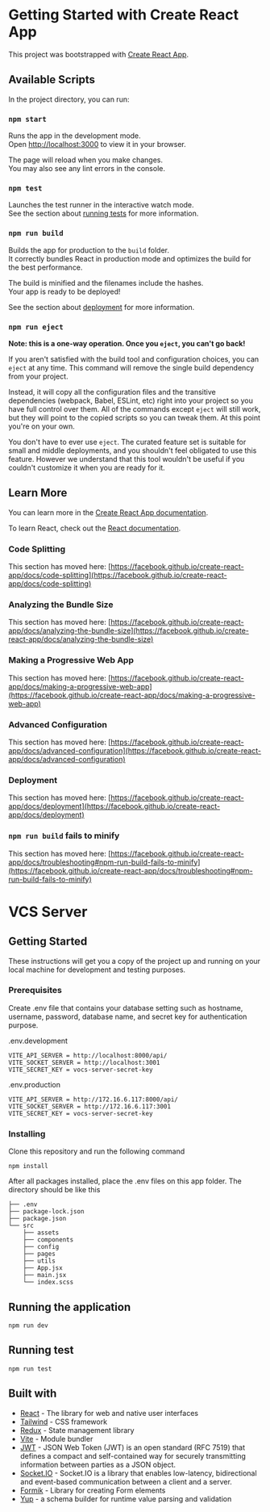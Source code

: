 # Getting Started with Create React App

This project was bootstrapped with [Create React App](https://github.com/facebook/create-react-app).

## Available Scripts

In the project directory, you can run:

### `npm start`

Runs the app in the development mode.\
Open [http://localhost:3000](http://localhost:3000) to view it in your browser.

The page will reload when you make changes.\
You may also see any lint errors in the console.

### `npm test`

Launches the test runner in the interactive watch mode.\
See the section about [running tests](https://facebook.github.io/create-react-app/docs/running-tests) for more information.

### `npm run build`

Builds the app for production to the `build` folder.\
It correctly bundles React in production mode and optimizes the build for the best performance.

The build is minified and the filenames include the hashes.\
Your app is ready to be deployed!

See the section about [deployment](https://facebook.github.io/create-react-app/docs/deployment) for more information.

### `npm run eject`

**Note: this is a one-way operation. Once you `eject`, you can't go back!**

If you aren't satisfied with the build tool and configuration choices, you can `eject` at any time. This command will remove the single build dependency from your project.

Instead, it will copy all the configuration files and the transitive dependencies (webpack, Babel, ESLint, etc) right into your project so you have full control over them. All of the commands except `eject` will still work, but they will point to the copied scripts so you can tweak them. At this point you're on your own.

You don't have to ever use `eject`. The curated feature set is suitable for small and middle deployments, and you shouldn't feel obligated to use this feature. However we understand that this tool wouldn't be useful if you couldn't customize it when you are ready for it.

## Learn More

You can learn more in the [Create React App documentation](https://facebook.github.io/create-react-app/docs/getting-started).

To learn React, check out the [React documentation](https://reactjs.org/).

### Code Splitting

This section has moved here: [https://facebook.github.io/create-react-app/docs/code-splitting](https://facebook.github.io/create-react-app/docs/code-splitting)

### Analyzing the Bundle Size

This section has moved here: [https://facebook.github.io/create-react-app/docs/analyzing-the-bundle-size](https://facebook.github.io/create-react-app/docs/analyzing-the-bundle-size)

### Making a Progressive Web App

This section has moved here: [https://facebook.github.io/create-react-app/docs/making-a-progressive-web-app](https://facebook.github.io/create-react-app/docs/making-a-progressive-web-app)

### Advanced Configuration

This section has moved here: [https://facebook.github.io/create-react-app/docs/advanced-configuration](https://facebook.github.io/create-react-app/docs/advanced-configuration)

### Deployment

This section has moved here: [https://facebook.github.io/create-react-app/docs/deployment](https://facebook.github.io/create-react-app/docs/deployment)

### `npm run build` fails to minify

This section has moved here: [https://facebook.github.io/create-react-app/docs/troubleshooting#npm-run-build-fails-to-minify](https://facebook.github.io/create-react-app/docs/troubleshooting#npm-run-build-fails-to-minify)


# VCS Server

## Getting Started

These instructions will get you a copy of the project up and running on your local machine for development and testing purposes.

### Prerequisites

Create .env file that contains your database setting such as hostname, username, password, database name, and secret key for authentication purpose.

.env.development

```
VITE_API_SERVER = http://localhost:8000/api/
VITE_SOCKET_SERVER = http://localhost:3001
VITE_SECRET_KEY = vocs-server-secret-key
```

.env.production

```
VITE_API_SERVER = http://172.16.6.117:8000/api/
VITE_SOCKET_SERVER = http://172.16.6.117:3001
VITE_SECRET_KEY = vocs-server-secret-key
```

### Installing

Clone this repository and run the following command

```
npm install
```

After all packages installed, place the .env files on this app folder. The directory should be like this

```
├── .env
├── package-lock.json
├── package.json
└── src
    ├── assets
    ├── components
    ├── config
    ├── pages
    ├── utils
    ├── App.jsx
    ├── main.jsx
    └── index.scss
```

## Running the application

```
npm run dev
```

## Running test

```
npm run test
```

## Built with

- [React](https://react.dev/) - The library for web and native user interfaces
- [Tailwind](https://tailwindcss.com/) - CSS framework
- [Redux](https://redux.js.org/) - State management library
- [Vite](https://vitejs.dev/) - Module bundler
- [JWT](https://jwt.io/) - JSON Web Token (JWT) is an open standard (RFC 7519) that defines a compact and self-contained way for securely transmitting information between parties as a JSON object.
- [Socket.IO](https://socket.io//) - Socket.IO is a library that enables low-latency, bidirectional and event-based communication between a client and a server.
- [Formik](https://formik.org/) - Library for creating Form elements
- [Yup](https://github.com/jquense/yup) - a schema builder for runtime value parsing and validation
